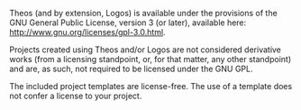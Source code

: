 Theos (and by extension, Logos) is available under the provisions of the GNU
General Public License, version 3 (or later), available here:
http://www.gnu.org/licenses/gpl-3.0.html.

Projects created using Theos and/or Logos are not considered derivative works
(from a licensing standpoint, or, for that matter, any other standpoint) and
are, as such, not required to be licensed under the GNU GPL.

The included project templates are license-free. The use of a template does
not confer a license to your project.